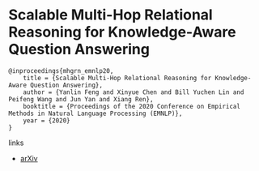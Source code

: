 # Scalable Multi-Hop Relational Reasoning for Knowledge-Aware Question Answering

```
@inproceedings{mhgrn_emnlp20,
    title = {Scalable Multi-Hop Relational Reasoning for Knowledge-Aware Question Answering},
    author = {Yanlin Feng and Xinyue Chen and Bill Yuchen Lin and Peifeng Wang and Jun Yan and Xiang Ren},
    booktitle = {Proceedings of the 2020 Conference on Empirical Methods in Natural Language Processing (EMNLP)},
    year = {2020}
}
```

links
- [arXiv](https://arxiv.org/abs/2009.07448)

